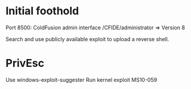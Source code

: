 # Initial foothold

Port 8500:
ColdFusion admin interface
/CFIDE/administrator
=> Version 8

Search and use publicly available exploit to upload a reverse shell.

# PrivEsc

Use windows-exploit-suggester
Run kernel exploit MS10-059